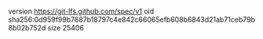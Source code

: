 version https://git-lfs.github.com/spec/v1
oid sha256:0d959f99b7687b18797c4e842c66065efb608b6843d21ab71ceb79b8b02b752d
size 25406
